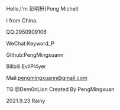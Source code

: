 Hello,I'm 彭明轩(Pong Michel)

I from China.

QQ:2950909106

WeChat:Keyword_P

Github:PengMingxuann

Bilibili:EvilPl4yer

Mail:pengmingxuann@gmail.com

TG:@Dem0nLion
Created By PengMingxuan

2021.9.23 Rainy
